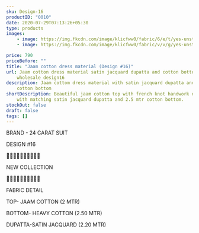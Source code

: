 ```yaml
---
sku: Design-16
productID: "0010"
date: 2020-07-29T07:13:26+05:30
type: products
images:
    - image: https://img.fkcdn.com/image/klicfww0/fabric/6/e/t/yes-unstitched-design-16-sun-fashion-and-lifestyle-original-imagymh5zzfjyjcg.jpeg
    - image: https://img.fkcdn.com/image/klicfww0/fabric/v/v/g/yes-unstitched-design-16-sun-fashion-and-lifestyle-original-imagymh5rpgsqsce.jpeg

price: 790
priceBefore: ""
title: "Jaam cotton dress material (Design #16)"
url: Jaam cotton dress material satin jacquard dupatta and cotton bottom
    wholesale design16
description: Jaam cottom dress material with satin jacquard dupatta and 2.5 mtr
    cotton bottom
shortDescription: Beautiful jaam cotton top with french knot handwork design,
    with matching satin jacquard dupatta and 2.5 mtr cotton bottom.
stockOut: false
draft: false
tags: []
---
```


BRAND - 24 CARAT SUIT

DESIGN #16

💐💐💐💐💐💐💐💐💐💐

NEW COLLECTION

🌷🌷🌷🌷🌷🌷🌷🌷🌷🌷

FABRIC DETAIL

TOP- JAAM COTTON (2 MTR)

BOTTOM- HEAVY COTTON (2.50 MTR)

DUPATTA-SATIN JACQUARD (2.20 MTR)
